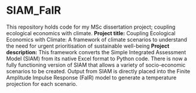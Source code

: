 # SIAM_FaIR
This repository holds code for my MSc dissertation project; coupling ecological economics with climate. 
**Project title:** Coupling Ecological Economics with Climate: A framework of climate scenarios to understand the need for urgent prioritisation of sustainable well-being 
**Project description:** This framework converts the Simple Integrated Assessment Model (SIAM) from its native Excel format to Python code. There is now a fully functioning version of SIAM that allows a variety of socio-economic scenarios to be created. Output from SIAM is directly placed into the Finite Amplitude Impulse Response (FaIR) model to generate a temperature projection for each scenario. 
